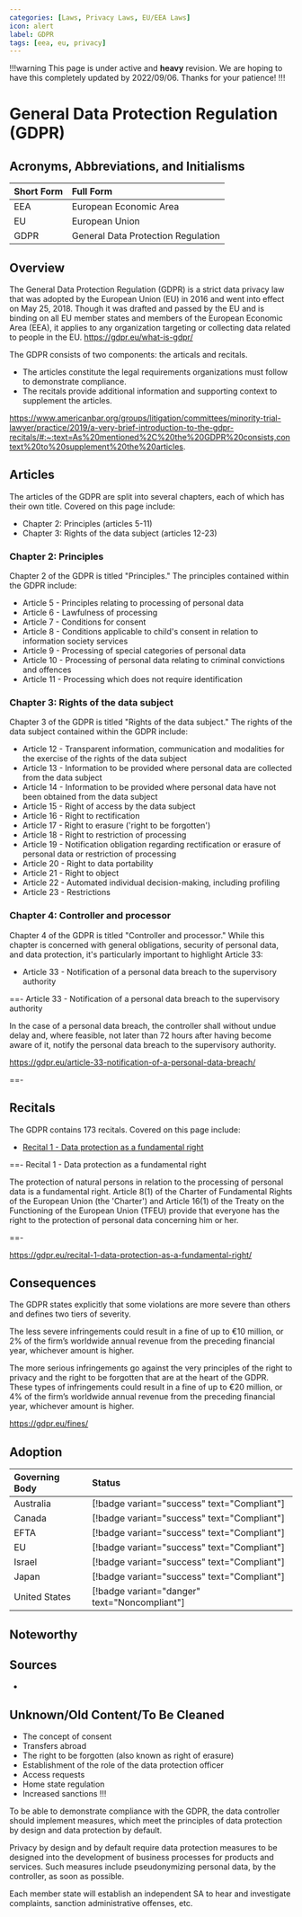 ```yaml
---
categories: [Laws, Privacy Laws, EU/EEA Laws]
icon: alert
label: GDPR
tags: [eea, eu, privacy]
---
```


!!!warning
This page is under active and **heavy** revision. We are hoping to have this completely updated by 2022/09/06. Thanks for your patience!
!!!

# General Data Protection Regulation (GDPR)

## Acronyms, Abbreviations, and Initialisms

Short Form | Full Form
:--- | :---
EEA | European Economic Area
EU | European Union
GDPR | General Data Protection Regulation

## Overview

The General Data Protection Regulation (GDPR) is a strict data privacy law that was adopted by the European Union (EU) in 2016 and went into effect on May 25, 2018. Though it was drafted and passed by the EU and is binding on all EU member states and members of the European Economic Area (EEA), it applies to any organization targeting or collecting data related to people in the EU. https://gdpr.eu/what-is-gdpr/

The GDPR consists of two components: the articals and recitals.

- The articles constitute the legal requirements organizations must follow to demonstrate compliance.
- The recitals provide additional information and supporting context to supplement the articles.

https://www.americanbar.org/groups/litigation/committees/minority-trial-lawyer/practice/2019/a-very-brief-introduction-to-the-gdpr-recitals/#:~:text=As%20mentioned%2C%20the%20GDPR%20consists,context%20to%20supplement%20the%20articles.

## Articles

The articles of the GDPR are split into several chapters, each of which has their own title. Covered on this page include:

- Chapter 2: Principles (articles 5-11)
- Chapter 3: Rights of the data subject (articles 12-23)

### Chapter 2: Principles

Chapter 2 of the GDPR is titled "Principles." The principles contained within the GDPR include:

- Article 5 - Principles relating to processing of personal data
- Article 6 - Lawfulness of processing
- Article 7 - Conditions for consent
- Article 8 - Conditions applicable to child's consent in relation to information society services
- Article 9 - Processing of special categories of personal data
- Article 10 - Processing of personal data relating to criminal convictions and offences
- Article 11 - Processing which does not require identification

### Chapter 3: Rights of the data subject

Chapter 3 of the GDPR is titled "Rights of the data subject." The rights of the data subject contained within the GDPR include:

- Article 12 - Transparent information, communication and modalities for the exercise of the rights of the data subject
- Article 13 - Information to be provided where personal data are collected from the data subject
- Article 14 - Information to be provided where personal data have not been obtained from the data subject
- Article 15 - Right of access by the data subject
- Article 16 - Right to rectification
- Article 17 - Right to erasure ('right to be forgotten')
- Article 18 - Right to restriction of processing
- Article 19 - Notification obligation regarding rectification or erasure of personal data or restriction of processing
- Article 20 - Right to data portability
- Article 21 - Right to object
- Article 22 - Automated individual decision-making, including profiling
- Article 23 - Restrictions

### Chapter 4: Controller and processor

Chapter 4 of the GDPR is titled "Controller and processor." While this chapter is concerned with general obligations, security of personal data, and data protection, it's particularly important to highlight Article 33:

- Article 33 - Notification of a personal data breach to the supervisory authority

==- Article 33 - Notification of a personal data breach to the supervisory authority

In the case of a personal data breach, the controller shall without undue delay and, where feasible, not later than 72 hours after having become aware of it, notify the personal data breach to the supervisory authority.

https://gdpr.eu/article-33-notification-of-a-personal-data-breach/

==-

## Recitals

The GDPR contains 173 recitals. Covered on this page include:

- [Recital 1 - Data protection as a fundamental right](#recital-1-data-protection-as-a-fundamental-right)

==- Recital 1 - Data protection as a fundamental right

The protection of natural persons in relation to the processing of personal data is a fundamental right. Article 8(1) of the Charter of Fundamental Rights of the European Union (the 'Charter') and Article 16(1) of the Treaty on the Functioning of the European Union (TFEU) provide that everyone has the right to the protection of personal data concerning him or her.

==-

https://gdpr.eu/recital-1-data-protection-as-a-fundamental-right/

## Consequences

The GDPR states explicitly that some violations are more severe than others and defines two tiers of severity.

The less severe infringements could result in a fine of up to €10 million, or 2% of the firm’s worldwide annual revenue from the preceding financial year, whichever amount is higher.

The more serious infringements go against the very principles of the right to privacy and the right to be forgotten that are at the heart of the GDPR. These types of infringements could result in a fine of up to €20 million, or 4% of the firm’s worldwide annual revenue from the preceding financial year, whichever amount is higher.

https://gdpr.eu/fines/

## Adoption

Governing Body | Status
:--- | :---
Australia | [!badge variant="success" text="Compliant"]
Canada | [!badge variant="success" text="Compliant"]
EFTA | [!badge variant="success" text="Compliant"]
EU | [!badge variant="success" text="Compliant"]
Israel | [!badge variant="success" text="Compliant"]
Japan | [!badge variant="success" text="Compliant"]
United States | [!badge variant="danger" text="Noncompliant"]

## Noteworthy

## Sources

- 

## Unknown/Old Content/To Be Cleaned

- The concept of consent
- Transfers abroad
- The right to be forgotten (also known as right of erasure)
- Establishment of the role of the data protection officer
- Access requests
- Home state regulation
- Increased sanctions
!!!

To be able to demonstrate compliance with the GDPR, the data controller should implement measures, which meet the principles of data protection by design and data protection by default.

Privacy by design and by default require data protection measures to be designed into the development of business processes for products and services. Such measures include pseudonymizing personal data, by the controller, as soon as possible.

Each member state will establish an independent SA to hear and investigate complaints, sanction administrative offenses, etc.